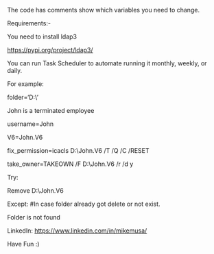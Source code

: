 The code has comments show which variables you need to change.

Requirements:-

You need to install ldap3

https://pypi.org/project/ldap3/


You can run Task Scheduler to automate running it monthly, weekly, or daily.


For example:

folder=‘D:\\’

John is a terminated employee

username=John

V6=John.V6

fix\_permission=icacls D:\John.V6 /T /Q /C  /RESET

take\_owner=TAKEOWN /F D:\John.V6 /r /d y

Try:

Remove D:\John.V6

Except: #In case folder already got delete or not exist.

Folder is not found


LinkedIn: https://www.linkedin.com/in/mikemusa/

Have Fun :)
